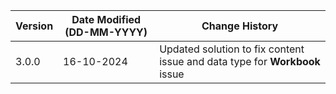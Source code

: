 | **Version** | **Date Modified (DD-MM-YYYY)** | **Change History**                                                 |
|-------------|--------------------------------|--------------------------------------------------------------------|
| 3.0.0       | 16-10-2024                     |   Updated solution to fix content issue and data type for **Workbook** issue                                        |